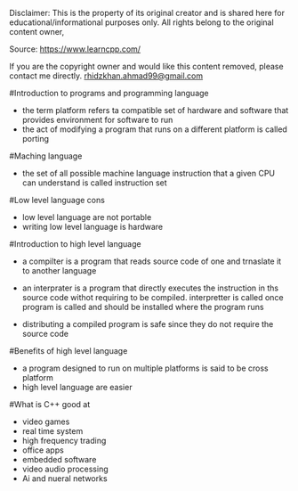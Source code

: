 Disclaimer: This  is the property of its original creator and is shared here for educational/informational purposes only. All rights belong to the original content owner,

Source: https://www.learncpp.com/

If you are the copyright owner and would like this content removed, please contact me directly. rhidzkhan.ahmad99@gmail.com



#Introduction to programs and programming language
- the term platform refers ta compatible set of hardware and software
that provides environment for software to run
- the act of modifying a program that runs on a different platform is called 
porting 


#Maching language
- the set of all possible machine language instruction that a given CPU can understand is called instruction set 

#Low level language cons 
- low level language are not portable
- writing low level language is hardware

#Introduction to high level language
- a compilter is a program that reads source code of one and trnaslate it to
another language
- an interprater is a program that directly executes the instruction in ths source code withot
requiring to be compiled. interpretter is called once program is called 
and should be installed where the program runs 

- distributing a compiled program is safe since they do not require the source code 

#Benefits of high level language 
- a program designed to run on multiple platforms is said to be cross platform 
- high level language are easier

#What is C++ good at
- video games
- real time system 
- high frequency trading 
- office apps 
- embedded software 
- video audio processing 
- Ai and nueral networks